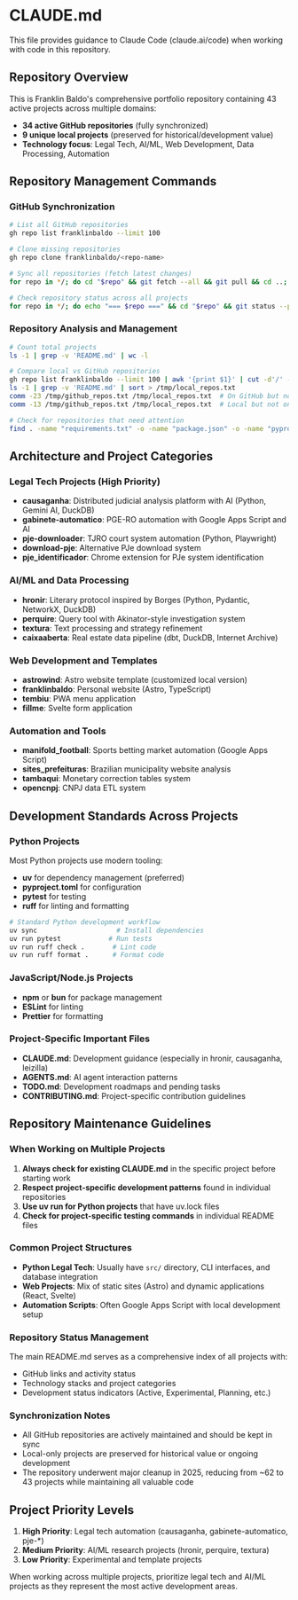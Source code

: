 # CLAUDE.md

This file provides guidance to Claude Code (claude.ai/code) when working with code in this repository.

## Repository Overview

This is Franklin Baldo's comprehensive portfolio repository containing 43 active projects across multiple domains:
- **34 active GitHub repositories** (fully synchronized)
- **9 unique local projects** (preserved for historical/development value)
- **Technology focus**: Legal Tech, AI/ML, Web Development, Data Processing, Automation

## Repository Management Commands

### GitHub Synchronization
```bash
# List all GitHub repositories
gh repo list franklinbaldo --limit 100

# Clone missing repositories
gh repo clone franklinbaldo/<repo-name>

# Sync all repositories (fetch latest changes)
for repo in */; do cd "$repo" && git fetch --all && git pull && cd ..; done

# Check repository status across all projects
for repo in */; do echo "=== $repo ===" && cd "$repo" && git status --porcelain && cd ..; done
```

### Repository Analysis and Management
```bash
# Count total projects
ls -1 | grep -v 'README.md' | wc -l

# Compare local vs GitHub repositories
gh repo list franklinbaldo --limit 100 | awk '{print $1}' | cut -d'/' -f2 | sort > /tmp/github_repos.txt
ls -1 | grep -v 'README.md' | sort > /tmp/local_repos.txt
comm -23 /tmp/github_repos.txt /tmp/local_repos.txt  # On GitHub but not local
comm -13 /tmp/github_repos.txt /tmp/local_repos.txt  # Local but not on GitHub

# Check for repositories that need attention
find . -name "requirements.txt" -o -name "package.json" -o -name "pyproject.toml" | head -20
```

## Architecture and Project Categories

### Legal Tech Projects (High Priority)
- **causaganha**: Distributed judicial analysis platform with AI (Python, Gemini AI, DuckDB)
- **gabinete-automatico**: PGE-RO automation with Google Apps Script and AI
- **pje-downloader**: TJRO court system automation (Python, Playwright)
- **download-pje**: Alternative PJe download system
- **pje_identificador**: Chrome extension for PJe system identification

### AI/ML and Data Processing
- **hronir**: Literary protocol inspired by Borges (Python, Pydantic, NetworkX, DuckDB)
- **perquire**: Query tool with Akinator-style investigation system
- **textura**: Text processing and strategy refinement
- **caixaaberta**: Real estate data pipeline (dbt, DuckDB, Internet Archive)

### Web Development and Templates
- **astrowind**: Astro website template (customized local version)
- **franklinbaldo**: Personal website (Astro, TypeScript)
- **tembiu**: PWA menu application
- **fillme**: Svelte form application

### Automation and Tools
- **manifold_football**: Sports betting market automation (Google Apps Script)
- **sites_prefeituras**: Brazilian municipality website analysis
- **tambaqui**: Monetary correction tables system
- **opencnpj**: CNPJ data ETL system

## Development Standards Across Projects

### Python Projects
Most Python projects use modern tooling:
- **uv** for dependency management (preferred)
- **pyproject.toml** for configuration
- **pytest** for testing
- **ruff** for linting and formatting

```bash
# Standard Python development workflow
uv sync                    # Install dependencies
uv run pytest            # Run tests
uv run ruff check .       # Lint code
uv run ruff format .      # Format code
```

### JavaScript/Node.js Projects
- **npm** or **bun** for package management
- **ESLint** for linting
- **Prettier** for formatting

### Project-Specific Important Files
- **CLAUDE.md**: Development guidance (especially in hronir, causaganha, leizilla)
- **AGENTS.md**: AI agent interaction patterns
- **TODO.md**: Development roadmaps and pending tasks
- **CONTRIBUTING.md**: Project-specific contribution guidelines

## Repository Maintenance Guidelines

### When Working on Multiple Projects
1. **Always check for existing CLAUDE.md** in the specific project before starting work
2. **Respect project-specific development patterns** found in individual repositories
3. **Use uv run for Python projects** that have uv.lock files
4. **Check for project-specific testing commands** in individual README files

### Common Project Structures
- **Python Legal Tech**: Usually have `src/` directory, CLI interfaces, and database integration
- **Web Projects**: Mix of static sites (Astro) and dynamic applications (React, Svelte)
- **Automation Scripts**: Often Google Apps Script with local development setup

### Repository Status Management
The main README.md serves as a comprehensive index of all projects with:
- GitHub links and activity status
- Technology stacks and project categories
- Development status indicators (Active, Experimental, Planning, etc.)

### Synchronization Notes
- All GitHub repositories are actively maintained and should be kept in sync
- Local-only projects are preserved for historical value or ongoing development
- The repository underwent major cleanup in 2025, reducing from ~62 to 43 projects while maintaining all valuable code

## Project Priority Levels
1. **High Priority**: Legal tech automation (causaganha, gabinete-automatico, pje-*)
2. **Medium Priority**: AI/ML research projects (hronir, perquire, textura)
3. **Low Priority**: Experimental and template projects

When working across multiple projects, prioritize legal tech and AI/ML projects as they represent the most active development areas.
